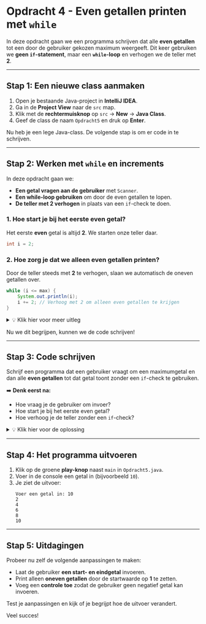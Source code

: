 # Opdracht 4 - Even getallen printen met `while`

In deze opdracht gaan we een programma schrijven dat alle **even getallen** tot een door de gebruiker gekozen maximum weergeeft. Dit keer gebruiken we **geen `if`-statement**, maar een **`while`-loop** en verhogen we de teller met **2**.

---

## **Stap 1: Een nieuwe class aanmaken**
1. Open je bestaande Java-project in **IntelliJ IDEA**.
2. Ga in de **Project View** naar de `src` map.
3. Klik met de **rechtermuisknop** op `src` → **New** → **Java Class**.
4. Geef de class de naam `Opdracht5` en druk op **Enter**.

Nu heb je een lege Java-class. De volgende stap is om er code in te schrijven.

---

## **Stap 2: Werken met `while` en increments**

In deze opdracht gaan we:
- **Een getal vragen aan de gebruiker** met `Scanner`.
- **Een while-loop gebruiken** om door de even getallen te lopen.
- **De teller met 2 verhogen** in plaats van een `if`-check te doen.

### **1. Hoe start je bij het eerste even getal?**
Het eerste **even** getal is altijd **2**. We starten onze teller daar.

```java
int i = 2;
```

### **2. Hoe zorg je dat we alleen even getallen printen?**
Door de teller steeds met **2** te verhogen, slaan we automatisch de oneven getallen over.

```java
while (i <= max) {
    System.out.println(i);
    i += 2; // Verhoog met 2 om alleen even getallen te krijgen
}
```

<details>
  <summary>💡 Klik hier voor meer uitleg</summary>
  - De `while`-loop blijft lopen zolang `i` kleiner is dan of gelijk aan `max`.
  - We beginnen bij `2` en verhogen `i` **met 2 per stap**, zodat we alleen even getallen krijgen.
</details>

Nu we dit begrijpen, kunnen we de code schrijven!

---

## **Stap 3: Code schrijven**

Schrijf een programma dat een gebruiker vraagt om een maximumgetal en dan alle **even getallen** tot dat getal toont zonder een `if`-check te gebruiken.

➡️ **Denk eerst na:**
- Hoe vraag je de gebruiker om invoer?
- Hoe start je bij het eerste even getal?
- Hoe verhoog je de teller zonder een `if`-check?

<details>
  <summary>💡 Klik hier voor de oplossing</summary>

```java
import java.util.Scanner;

public class Opdracht5 {
    public static void main(String[] args) {
        Scanner scanner = new Scanner(System.in);
        System.out.print("Voer een getal in: ");
        int max = scanner.nextInt();
        
        int i = 2; // Start bij het eerste even getal
        while (i <= max) {
            System.out.println(i);
            i += 2; // Verhoog met 2 zodat alleen even getallen worden getoond
        }
    }
}
```
</details>

---

## **Stap 4: Het programma uitvoeren**
1. Klik op de groene **play-knop** naast `main` in `Opdracht5.java`.
2. Voer in de console een getal in (bijvoorbeeld `10`).
3. Je ziet de uitvoer:
   ```
   Voer een getal in: 10
   2
   4
   6
   8
   10
   ```

---

## **Stap 5: Uitdagingen**
Probeer nu zelf de volgende aanpassingen te maken:
- Laat de gebruiker **een start- en eindgetal** invoeren.
- Print alleen **oneven getallen** door de startwaarde op **1** te zetten.
- Voeg een **controle toe** zodat de gebruiker geen negatief getal kan invoeren.

Test je aanpassingen en kijk of je begrijpt hoe de uitvoer verandert.

Veel succes! 

